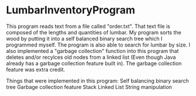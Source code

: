 # LumbarInventoryProgram
This program reads text from a file called "order.txt". That text file is composed of the lengths and quantities of lumbar. My program sorts the wood by putting it into a self balanced binary search tree which I programmed myself. The program is also able to search for lumbar by size. I also implemented a "garbage collection" function into this program that deletes and/or recylces old nodes from a linked list (Even though Java already has a garbage collection feature built in). The garbage collection feature was extra credit.

Things that were implemented in this program:
Self balancing binary search tree
Garbage collection feature
Stack
Linked List
String manipulation
